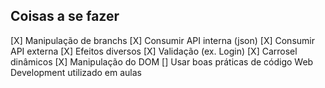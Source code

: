 ## Coisas a se fazer

[X] Manipulação de branchs
[X] Consumir API interna (json)
[X] Consumir API externa
[X] Efeitos diversos
[X] Validação (ex. Login)
[X] Carrosel dinâmicos
[X] Manipulação do DOM
[] Usar boas práticas de código Web Development utilizado em aulas